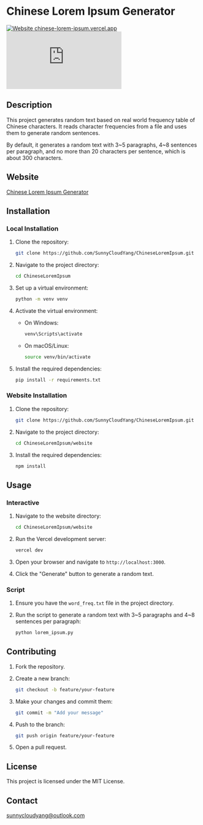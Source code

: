 # Chinese Lorem Ipsum Generator

[![Website chinese-lorem-ipsum.vercel.app](https://img.shields.io/website-up-down-green-red/https/naereen.github.io.svg)](https://chinese-lorem-ipsum.vercel.app/) [![GitHub license](https://badgen.net/github/license/Naereen/Strapdown.js)](https://github.com/SunnyCloudYang/ChineseLoremIpsum/blob/main/LICENSE)

## Description

This project generates random text based on real world frequency table of Chinese characters. It reads character frequencies from a file and uses them to generate random sentences.

By default, it generates a random text with 3~5 paragraphs, 4~8 sentences per paragraph, and no more than 20 characters per sentence, which is about 300 characters.

## Website

[Chinese Lorem Ipsum Generator](https://chinese-lorem-ipsum.vercel.app/)

## Installation

### Local Installation

1. Clone the repository:

    ```sh
    git clone https://github.com/SunnyCloudYang/ChineseLoremIpsum.git
    ```

2. Navigate to the project directory:

    ```sh
    cd ChineseLoremIpsum
    ```

3. Set up a virtual environment:

    ```sh
    python -m venv venv
    ```

4. Activate the virtual environment:
    - On Windows:

        ```sh
        venv\Scripts\activate
        ```

    - On macOS/Linux:

        ```sh
        source venv/bin/activate
        ```

5. Install the required dependencies:

    ```sh
    pip install -r requirements.txt
    ```

### Website Installation

1. Clone the repository:

    ```sh
    git clone https://github.com/SunnyCloudYang/ChineseLoremIpsum.git
    ```

2. Navigate to the project directory:

    ```sh
    cd ChineseLoremIpsum/website
    ```

3. Install the required dependencies:

    ```sh
    npm install
    ```

## Usage

### Interactive

1. Navigate to the website directory:

    ```sh
    cd ChineseLoremIpsum/website
    ```

2. Run the Vercel development server:

    ```sh
    vercel dev
    ```

3. Open your browser and navigate to `http://localhost:3000`.
4. Click the "Generate" button to generate a random text.

### Script

1. Ensure you have the `word_freq.txt` file in the project directory.
2. Run the script to generate a random text with 3~5 paragraphs and 4~8 sentences per paragraph:

    ```sh
    python lorem_ipsum.py
    ```

## Contributing

1. Fork the repository.
2. Create a new branch:

    ```sh
    git checkout -b feature/your-feature
    ```

3. Make your changes and commit them:

    ```sh
    git commit -m "Add your message"
    ```

4. Push to the branch:

    ```sh
    git push origin feature/your-feature
    ```

5. Open a pull request.

## License

This project is licensed under the MIT License.

## Contact

[sunnycloudyang@outlook.com](mailto:sunnycloudyang@outlook.com)
